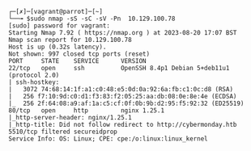     ┌─[✗]─[vagrant@parrot]─[~]
    └──╼ $sudo nmap -sS -sC -sV -Pn  10.129.100.78
    [sudo] password for vagrant: 
    Starting Nmap 7.92 ( https://nmap.org ) at 2023-08-20 17:07 BST
    Nmap scan report for 10.129.100.78
    Host is up (0.32s latency).
    Not shown: 997 closed tcp ports (reset)
    PORT     STATE    SERVICE      VERSION
    22/tcp   open     ssh          OpenSSH 8.4p1 Debian 5+deb11u1 (protocol 2.0)
    | ssh-hostkey: 
    |   3072 74:68:14:1f:a1:c0:48:e5:0d:0a:92:6a:fb:c1:0c:d8 (RSA)
    |   256 f7:10:9d:c0:d1:f3:83:f2:05:25:aa:db:08:0e:8e:4e (ECDSA)
    |_  256 2f:64:08:a9:af:1a:c5:cf:0f:0b:9b:d2:95:f5:92:32 (ED25519)
    80/tcp   open     http         nginx 1.25.1
    |_http-server-header: nginx/1.25.1
    |_http-title: Did not follow redirect to http://cybermonday.htb
    5510/tcp filtered secureidprop
    Service Info: OS: Linux; CPE: cpe:/o:linux:linux_kernel
